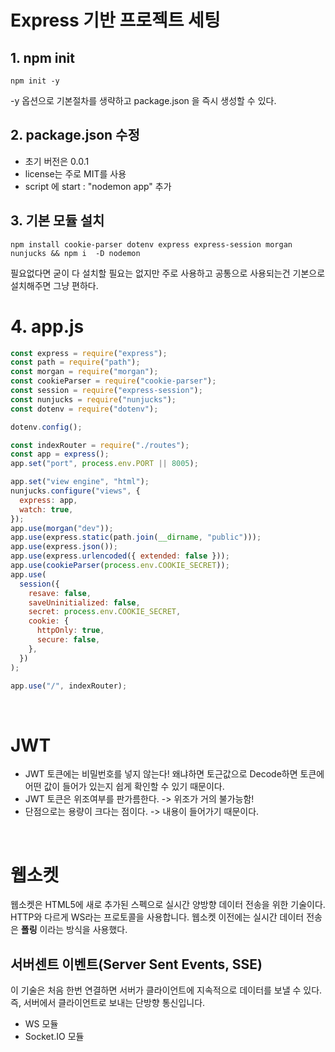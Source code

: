 # Express 기반 프로젝트 세팅

## 1. npm init

```shell
npm init -y
```

-y 옵션으로 기본절차를 생략하고 package.json 을 즉시 생성할 수 있다.

## 2. package.json 수정

- 초기 버전은 0.0.1
- license는 주로 MIT를 사용
- script 에 start : "nodemon app" 추가

## 3. 기본 모듈 설치

```shell
npm install cookie-parser dotenv express express-session morgan nunjucks && npm i  -D nodemon
```

필요없다면 굳이 다 설치할 필요는 없지만 주로 사용하고 공통으로 사용되는건 기본으로 설치해주면 그냥 편하다.

# 4. app.js

```javascript
const express = require("express");
const path = require("path");
const morgan = require("morgan");
const cookieParser = require("cookie-parser");
const session = require("express-session");
const nunjucks = require("nunjucks");
const dotenv = require("dotenv");

dotenv.config();

const indexRouter = require("./routes");
const app = express();
app.set("port", process.env.PORT || 8005);

app.set("view engine", "html");
nunjucks.configure("views", {
  express: app,
  watch: true,
});
app.use(morgan("dev"));
app.use(express.static(path.join(__dirname, "public")));
app.use(express.json());
app.use(express.urlencoded({ extended: false }));
app.use(cookieParser(process.env.COOKIE_SECRET));
app.use(
  session({
    resave: false,
    saveUninitialized: false,
    secret: process.env.COOKIE_SECRET,
    cookie: {
      httpOnly: true,
      secure: false,
    },
  })
);

app.use("/", indexRouter);
```

<br >

# JWT

- JWT 토큰에는 비밀번호를 넣지 않는다! 왜냐하면 토근값으로 Decode하면 토큰에 어떤 값이 들어가 있는지 쉽게 확인할 수 있기 때문이다.
- JWT 토큰은 위조여부를 판가름한다. -> 위조가 거의 불가능함!
- 단점으로는 용량이 크다는 점이다. -> 내용이 들어가기 때문이다.

<br >

# 웹소켓

웹소켓은 HTML5에 새로 추가된 스펙으로 실시간 양방향 데이터 전송을 위한 기술이다. HTTP와 다르게 WS라는 프로토콜을 사용합니다. 웹소켓 이전에는 실시간 데이터 전송은 **폴링** 이라는 방식을 사용했다.

## 서버센트 이벤트(Server Sent Events, SSE)

이 기술은 처음 한번 연결하면 서버가 클라이언트에 지속적으로 데이터를 보낼 수 있다. 즉, 서버에서 클라이언트로 보내는 단방향 통신입니다.

- WS 모듈
- Socket.IO 모듈
